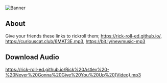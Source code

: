 ![Banner](https://rick-roll-ed.github.io/RickRolledBanner.jpg)

## About
Give your friends these links to rickroll them; https://rick-roll-ed.github.io/, https://curiouscat.club/6MAT3E.mp3, https://bit.ly/newmusic-mp3
## Download Audio
https://rick-roll-ed.github.io/Rick%20Astley%20-%20Never%20Gonna%20Give%20You%20Up%20(Video).mp3
